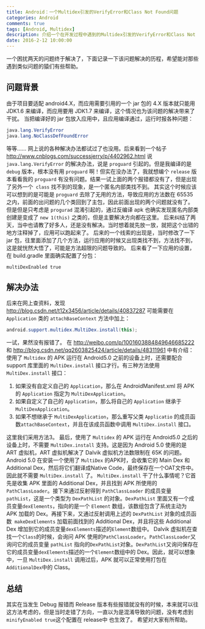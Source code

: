 ```yaml
---
title: Android：一个Multidex引发的VerifyError和Class Not Found问题 
categories: Android
comments: true
tags: [Android, Multidex]
description: 介绍一个在开发过程中遇到的Multidex引发的VerifyError和Class Not Found问题
date: 2016-2-12 10:00:00
---
```


一个困扰两天的问题终于解决了，下面记录一下该问题解决的历程，希望能对那些遇到类似问题的猿们有些帮助。
## 问题背景
由于项目要适配 android4.X，而应用需要引用的一个 jar 包的 4.X 版本就只能用 JDK1.6 来编译，而应用要用 JDK1.7 来编译，这个情况也为该问题的解决带来了干扰。
当把编译好的 jar 包放入应用中，且应用编译通过，运行时报各种问题：

```java
java.lang.VerifyError
java.lang.NoClassDefFoundError
```

等等……
网上说的各种解决办法都试过了也没用。后来看到一个帖子
http://www.cnblogs.com/successjerry/p/4402962.html
说 `java.lang.VerifyError` 的解决办法，说是 `proguard` 引起的。但是我编译的是 `debug` 版本，根本没有用 `proguard` 啊！但实在没办法了，我就想编个 `release` 版本看看我的 `proguard` 有没有问题。结果一试上面的两个报错都没有了，但是出现 了另外一个` class` 找不到的现象，是一个匿名内部类找不到。
其实这个时候应该可以想到的是可能是 `proguard` 去除了无用的方法，导致应用的方法数在 65535 之内，前面的出问题的几个类回到了主包，因此前面出现的两个问题就没有了。
但是但是只考虑是 `progurad` 混淆引起的，通过反编译 apk 也确实发现匿名内部类创建是变成了 `new 1(this)` 之类的，但是主要解决方向都在这里。
后来纠结了两天，当中也请教了好多人，还是没有解决。当时想着就先放一放，就把这个出错的地方注释掉了，应用可以跑起来了。
后来的一个线索的出现是，当时修改了一下 jar 包，往里面添加了几个方法，运行应用的时候又出现类找不到，方法找不到，这是就恍然大悟了，可能是方法超限的问题导致的。
后来看了一下应用的设置，在 build.gradle 里面确实配置了分包：

```
multiDexEnabled true
```

## 解决办法

后来在网上查资料，发现
http://blog.csdn.net/t12x3456/article/details/40837287
可能需要在 `Application` 类的 `attachBaseContext` 方法中加上：

```java
android.support.multidex.MultiDex.install(this);
```

一试，果然没有报错了。
在
http://weibo.com/p/1001603884849646685222
和
http://blog.csdn.net/qq2603825424/article/details/48311961
中有介绍：
使用了 `Multidex` 的 APK 运行在 Android5.0 之前的设备上时，还需要配合 support 库里面的 `MultiDex.install` 接口才行。有三种方法使用 `MultiDex.install` 接口：

 1. 如果没有自定义自己的 `Application`，那么在 AndroidManifest.xml 将 APK 的 `Application` 指定为 `MultiDexApplication`。
 2. 如果自定义了自己的 `Application`，那么将自己的 `Application` 继承于 `MultiDexApplication`。
 3. 如果不想继承于 `MultiDexApplication`，那么重写父类 `Applicatio` 的成员函数`attachBaseContext`，并且在该成员函数中调用 `MultiDex.install` 接口。

这里我们采用方法3。
最后，使用了 `Multidex` 的 APK 运行在 Android5.0 之后的设备上时，不需要 `MultiDex.install` 支持。这是因为 Android 5.0 使用的是 ART 虚拟机，ART 虚拟机解决了 Dalvik 虚拟机方法数限制在 65K 的问题。Android 5.0 在安装一个使用了 `MultiDex` 的APK时，会收集它的 Main Dex 和 Additional Dex，然后将它们翻译成Native Code，最终保存在一个OAT文件中。因此就不需要 `MultiDex.install` 了。
`MultiDex.install` 干了什么事情呢？它首先是收集 APK 里面的 Additional Dex，并且找到 APK 所使用的 `PathClassLoader`。接下来通过反射得到 `PathClassLoader` 的成员变量 `pathList`，这是一个类型为 `DexPathList` 的对象。`DexPathList` 里面又有一个成员变量`dexElements`，指向的是一个 `Element` 数组，该数组包含了系统主动为 APK 加载的 Dex。再接下来，又通过反射调用上述的 `DexPathList` 对象的成员函数` makeDexElements` 加载前面找到的 Additional Dex，并且将这些 Additional Dex 增加到它的成员变量`dexElements`描述的`Element`数组中。
Dalvik 虚拟机在查找一个`Class`的时候，会询问 APK 使用的`PathClassLoader`。`PathClassLoader`又询问它的成员变量 `pathList` 指向的`DexPathList`对象。`DexPathList`又询问保存在它的成员变量`dexElements`描述的一个`Element`数组中的 Dex。因此，就可以想象中，一旦 `MultiDex.install` 调用过后，APK 就可以正常使用打包在`AdditionalDex`中的 Class。
## 总结
其实在当发生 Debug 报错而 Release 版本有些报错就没有的时候，本来就可以往这方法考虑的，但是当时走错了方向，一直以为是混淆导致的问题，没有考虑到`minifyEnabled true`这个配置在 release中 也生效了。
希望对大家有所帮助。

